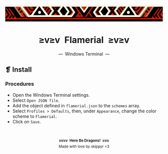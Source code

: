 <p align="center">
    <img alt="" src="../../assets/ornament.png" width="1020" />
</p>
<h1 align="center">≥v≥v&ensp;Flamerial&ensp;≥v≥v</h1>
<p align="center">—&ensp;Windows Terminal&ensp;—</p>

## ❡ Install
### Procedures
- Open the Windows Terminal settings.
- Select `Open JSON file`.
- Add the object defined in `flamerial.json` to the `schemes` array.
- Select `Profiles > Defaults`, then, under `Appearance`, change the color scheme to `Flamerial`.
- Click on `Save`.

&ensp;
<p align="center"><sup><strong>≥v≥v&ensp;Here Be Dragons!&ensp;≥v≥</strong><br/>Made with love by skippyr <3</sup></p>
